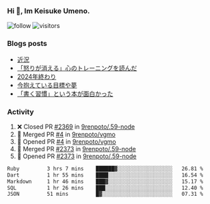 ### Hi 👋, Im Keisuke Umeno.

<!--
**9renpoto/9renpoto** is a ✨ _special_ ✨ repository because its `README.md` (this file) appears on your GitHub profile.

Here are some ideas to get you started:

- 🔭 I’m currently working on ...
- 🌱 I’m currently learning ...
- 👯 I’m looking to collaborate on ...
- 🤔 I’m looking for help with ...
- 💬 Ask me about ...
- 📫 How to reach me: ...
- 😄 Pronouns: ...
- ⚡ Fun fact: ...
-->

![follow](https://img.shields.io/github/followers/9renpoto?label=Follow&style=social)
![visitors](https://komarev.com/ghpvc/?username=9renpoto&label=Profile%20views&color=0e75b6&style=flat)

### Blogs posts

<!-- BLOG-POST-LIST:START -->
- [近況](https://9renpoto.win/entry/2025/04/05/current_status)
- [「怒りが消える」心のトレーニングを読んだ](https://9renpoto.win/entry/2025/02/01/anger-management)
- [2024年終わり](https://9renpoto.win/entry/2024/12/31/2024-end)
- [今抱えている目標や夢](https://9renpoto.win/entry/2024/12/02/objective)
- [「書く習慣」という本が面白かった](https://9renpoto.win/entry/2024/11/11/leave_a_feeling_sad)
<!-- BLOG-POST-LIST:END -->

### Activity

<!--START_SECTION:activity-->
1. ❌ Closed PR [#2369](https://github.com/9renpoto/.59-node/pull/2369) in [9renpoto/.59-node](https://github.com/9renpoto/.59-node)
2. 🎉 Merged PR [#4](https://github.com/9renpoto/vgmo/pull/4) in [9renpoto/vgmo](https://github.com/9renpoto/vgmo)
3. 💪 Opened PR [#4](https://github.com/9renpoto/vgmo/pull/4) in [9renpoto/vgmo](https://github.com/9renpoto/vgmo)
4. 🎉 Merged PR [#2373](https://github.com/9renpoto/.59-node/pull/2373) in [9renpoto/.59-node](https://github.com/9renpoto/.59-node)
5. 💪 Opened PR [#2373](https://github.com/9renpoto/.59-node/pull/2373) in [9renpoto/.59-node](https://github.com/9renpoto/.59-node)
<!--END_SECTION:activity-->

<!--START_SECTION:waka-->

```txt
Ruby         3 hrs 7 mins    ██████▓░░░░░░░░░░░░░░░░░░   26.81 %
Dart         1 hr 55 mins    ████░░░░░░░░░░░░░░░░░░░░░   16.54 %
Markdown     1 hr 46 mins    ███▓░░░░░░░░░░░░░░░░░░░░░   15.17 %
SQL          1 hr 26 mins    ███░░░░░░░░░░░░░░░░░░░░░░   12.40 %
JSON         51 mins         █▓░░░░░░░░░░░░░░░░░░░░░░░   07.31 %
```

<!--END_SECTION:waka-->
